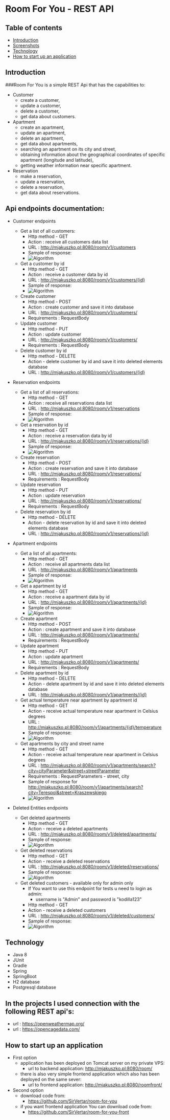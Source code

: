 # Room For You - REST API

## Table of contents
* [Introduction](##Introduction)
* [Screenshots](##Screenshots)
* [Technology](##Technology)
* [How to start up an application](##HowToStartUpAnApplication)

## Introduction
###Room For You is a simple REST Api that has the capabilities to:
* Customer
    * create a customer,
    * update a customer,
    * delete a customer,
    * get data about customers.
* Apartment
    * create an apartment,
    * update an apartment,
    * delete an apartment,
    * get data about apartments, 
    * searching an apartment on its city and street,
    * obtaining information about the geographical coordinates of specific apartment (longitude and latitude),
    * getting weather information near specific apartment.
* Reservation
    * make a reservation,
    * update a reservation,
    * delete a reservation,
    * get data about reservations.

## Api endpoints documentation: 
* Customer endpoints
    * Get a list of all customers:
        * Http method - GET
        * Action : receive all customers data list
        * URL : http://mjakuszko.pl:8080/room/v1/customers
        * Sample of response:
        * ![Algorithm](src/main/resources/img/ListCustomersResponse.png)
    * Get a customer by id
        * Http method - GET
        * Action : receive a customer data by id
        * URL : http://mjakuszko.pl:8080/room/v1/customers/{id}
        * Sample of response:
        * ![Algorithm](src/main/resources/img/GetCustomer.png)
    * Create customer
        * Http method - POST
        * Action : create customer and save it into database
        * URL : http://mjakuszko.pl:8080/room/v1/customers/
        * Requirements : RequestBody
    * Update customer
        * Http method - PUT
        * Action : update customer
        * URL : http://mjakuszko.pl:8080/room/v1/customers/
        * Requirements : RequestBody
    * Delete customer by id
        * Http method - DELETE
        * Action - delete customer by id and save it into deleted elements database
        * URL : http://mjakuszko.pl:8080/room/v1/customers/{id}
        
* Reservation endpoints
    * Get a list of all reservations:
        * Http method - GET
        * Action : receive all reservations data list
        * URL : http://mjakuszko.pl:8080/room/v1/reservations
        * Sample of response:
        * ![Algorithm](src/main/resources/img/ListReservationsResponse.png)
    * Get a reservation by id
        * Http method - GET
        * Action : receive a reservation data by id
        * URL : http://mjakuszko.pl:8080/room/v1/reservations/{id}
        * Sample of response:
        * ![Algorithm](src/main/resources/img/GetReservation.png)
    * Create reservation
        * Http method - POST
        * Action : create reservation and save it into database
        * URL : http://mjakuszko.pl:8080/room/v1/reservations/
        * Requirements : RequestBody
    * Update reservation
        * Http method - PUT
        * Action : update reservation
        * URL : http://mjakuszko.pl:8080/room/v1/reservations/
        * Requirements : RequestBody
    * Delete reservation by id
        * Http method - DELETE
        * Action - delete reservation by id and save it into deleted elements database
        * URL : http://mjakuszko.pl:8080/room/v1/reservations/{id}
        
* Apartment endpoints
    * Get a list of all apartments:
        * Http method - GET
        * Action : receive all apartments data list
        * URL : http://mjakuszko.pl:8080/room/v1/apartments
        * Sample of response:
        * ![Algorithm](src/main/resources/img/ListApartmentsResponse.png)
    * Get a apartment by id
        * Http method - GET
        * Action : receive a apartment data by id
        * URL : http://mjakuszko.pl:8080/room/v1/apartments/{id}
        * Sample of response:
        * ![Algorithm](src/main/resources/img/GetApartment.png)
    * Create apartment
        * Http method - POST
        * Action : create apartment and save it into database
        * URL : http://mjakuszko.pl:8080/room/v1/apartments/
        * Requirements : RequestBody
    * Update apartment
        * Http method - PUT
        * Action : update apartment
        * URL : http://mjakuszko.pl:8080/room/v1/apartments/
        * Requirements : RequestBody
    * Delete apartment by id
        * Http method - DELETE
        * Action - delete apartment by id and save it into deleted elements database
        * URL : http://mjakuszko.pl:8080/room/v1/apartments/{id}
    * Get actual temperature near apartment by apartment id
        * Http method - GET
        * Action - receive actual temperature near apartment in Celsius degrees
        * URL : http://mjakuszko.pl:8080/room/v1/apartments/{id}/temperature
        * Sample of response:
        * ![Algorithm](src/main/resources/img/Temperature.png)
    * Get apartments by city and street name
        * Http method - GET
        * Action - receive actual temperature near apartment in Celsius degrees
        * URL : http://mjakuszko.pl:8080/room/v1/apartments/search?city=cityParameter&street=streetParameter
        * Requirements : RequestParameters - street, city
        * Sample of response for http://mjakuszko.pl:8080/room/v1/apartments/search?city=Terespol&street=Kraszewskiego
        * ![Algorithm](src/main/resources/img/CityStreet.png)
        
* Deleted Entities endpoints
    * Get deleted apartments
        * Http method - GET
        * Action - receive a deleted apartments
        * URL : http://mjakuszko.pl:8080/room/v1/deleted/apartments/
        * Sample of response:
        * ![Algorithm](src/main/resources/img/DeletedApartments.png)
    * Get deleted reservations
        * Http method - GET
        * Action - receive a deleted reservations
        * URL : http://mjakuszko.pl:8080/room/v1/deleted/reservations/
        * Sample of response:
        * ![Algorithm](src/main/resources/img/DeletedReservations.png)
    * Get deleted customers - available only for admin only
        * If You want to use this endpoint for tests u need to login as admin: 
            * username is "Admin" and password is "kodilla123"
        * Http method - GET
        * Action - receive a deleted customers
        * URL : http://mjakuszko.pl:8080/room/v1/deleted/customers/
        * Sample of response:
        * ![Algorithm](src/main/resources/img/DeletedCustomers.png)
        
## Technology
- Java 8
- JUnit
- Gradle
- Spring
- SpringBoot
- H2 database
- Postgresql database

## In the projects I used connection with the following REST api's: 
- url : https://openweathermap.org/
- url : https://opencagedata.com/

## How to start up an application
* First option
    * application has been deployed on Tomcat server on my private VPS:
        * url to backend application: http://mjakuszko.pl:8080/room/
    * there is also very simple frontend application which also has been deployed on the same sever:
        * url to frontend application: http://mjakuszko.pl:8080/roomfront/
* Second option
    * download code from: 
        * https://github.com/SirVertar/room-for-you
    * if you want frontend application You can download code from:
        * https://github.com/SirVertar/room-for-you-front
